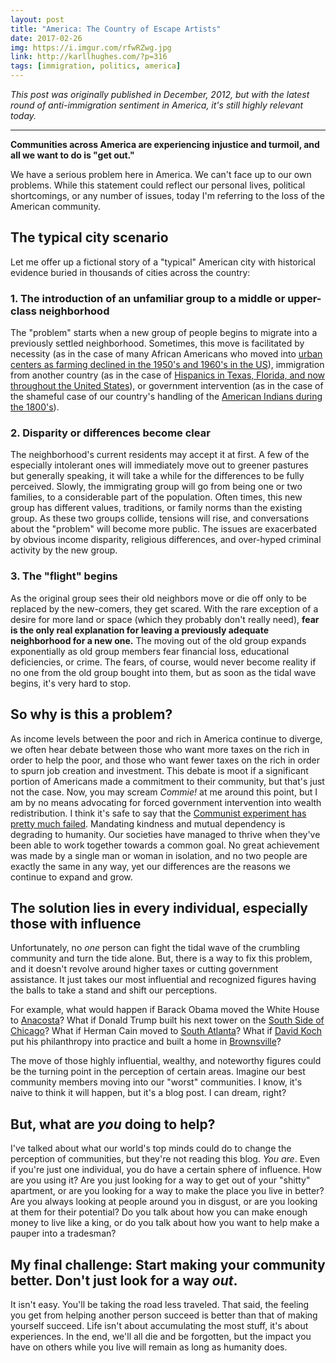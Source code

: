 ```yaml
---
layout: post
title: "America: The Country of Escape Artists"
date: 2017-02-26
img: https://i.imgur.com/rfwRZwg.jpg
link: http://karllhughes.com/?p=316
tags: [immigration, politics, america]
---
```

*This post was originally published in December, 2012, but with the latest round of anti-immigration sentiment in America, it's still highly relevant today.*

-----

**Communities across America are experiencing injustice and turmoil, and all we want to do is "get out."**

We have a serious problem here in America. We can't face up to our own problems. While this statement could reflect our personal lives, political shortcomings, or any number of issues, today I'm referring to the loss of the American community. 

## The typical city scenario

Let me offer up a fictional story of a "typical" American city with historical evidence buried in thousands of cities across the country:

### 1. The introduction of an unfamiliar group to a middle or upper-class neighborhood

The "problem" starts when a new group of people begins to migrate into a previously settled neighborhood. Sometimes, this move is facilitated by necessity (as in the case of many African Americans who moved into [urban centers as farming declined in the 1950's and 1960's in the US](http://en.wikipedia.org/wiki/Great_Migration_(African_American))), immigration from another country (as in the case of [Hispanics in Texas, Florida, and now throughout the United States](http://en.wikipedia.org/wiki/Mexico%E2%80%93United_States_border)), or government intervention (as in the case of the shameful case of our country's handling of the [American Indians during the 1800's](http://en.wikipedia.org/wiki/Native_Americans_in_the_United_States#Removals_and_reservations)).

### 2. Disparity or differences become clear

The neighborhood's current residents may accept it at first. A few of the especially intolerant ones will immediately move out to greener pastures  but generally speaking, it will take a while for the differences to be fully perceived. Slowly, the immigrating group will go from being one or two families, to a considerable part of the population. Often times, this new group has different values, traditions, or family norms than the existing group. As these two groups collide, tensions will rise, and conversations about the "problem" will become more public. The issues are exacerbated by obvious income disparity, religious differences, and over-hyped criminal activity by the new group.

### 3. The "flight" begins

As the original group sees their old neighbors move or die off only to be replaced by the new-comers, they get scared. With the rare exception of a desire for more land or space (which they probably don't really need), **fear is the only real explanation for leaving a previously adequate neighborhood for a new one.** The moving out of the old group expands exponentially as old group members fear financial loss, educational deficiencies, or crime. The fears, of course, would never become reality if no one from the old group bought into them, but as soon as the tidal wave begins, it's very hard to stop.

## So why is this a problem?

As income levels between the poor and rich in America continue to diverge, we often hear debate between those who want more taxes on the rich in order to help the poor, and those who want fewer taxes on the rich in order to spurn job creation and investment. This debate is moot if a significant portion of Americans made a commitment to their community, but that's just not the case. Now, you may scream _Commie!_ at me around this point, but I am by no means advocating for forced government intervention into wealth redistribution. I think it's safe to say that the [Communist experiment has pretty much failed](http://www.experienceproject.com/stories/Hate-Communism/1428263). Mandating kindness and mutual dependency is degrading to humanity. Our societies have managed to thrive when they've been able to work together towards a common goal. No great achievement was made by a single man or woman in isolation, and no two people are exactly the same in any way, yet our differences are the reasons we continue to expand and grow. 

## The solution lies in every individual, especially those with influence

Unfortunately, no _one_ person can fight the tidal wave of the crumbling community and turn the tide alone. But, there is a way to fix this problem, and it doesn't revolve around higher taxes or cutting government assistance. It just takes our most influential and recognized figures having the balls to take a stand and shift our perceptions.

For example, what would happen if Barack Obama moved the White House to [Anacosta](http://en.wikipedia.org/wiki/Anacostia)? What if Donald Trump built his next tower on the [South Side of Chicago](http://en.wikipedia.org/wiki/South_Side,_Chicago)? What if Herman Cain moved to [South Atlanta](http://en.wikipedia.org/wiki/South_Atlanta)? What if [David Koch](http://en.wikipedia.org/wiki/David_H._Koch) put his philanthropy into practice and built a home in [Brownsville](http://en.wikipedia.org/wiki/Brownsville,_Brooklyn)?

The move of those highly influential, wealthy, and noteworthy figures could be the turning point in the perception of certain areas. Imagine our best community members moving into our "worst" communities. I know, it's naive to think it will happen, but it's a blog post. I can dream, right?

## But, what are _you_ doing to help?

I've talked about what our world's top minds could do to change the perception of communities, but they're not reading this blog. _You are_. Even if you're just one individual, you do have a certain sphere of influence. How are you using it? Are you just looking for a way to get out of your "shitty" apartment, or are you looking for a way to make the place you live in better? Are you always looking at people around you in disgust, or are you looking at them for their potential? Do you talk about how you can make enough money to live like a king, or do you talk about how you want to help make a pauper into a tradesman?

## My final challenge: Start making your community better. Don't just look for a way _out_.

It isn't easy. You'll be taking the road less traveled. That said, the feeling you get from helping another person succeed is better than that of making yourself succeed. Life isn't about accumulating the most stuff, it's about experiences. In the end, we'll all die and be forgotten, but the impact you have on others while you live will remain as long as humanity does.
